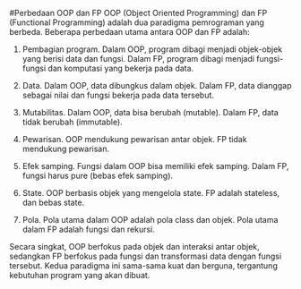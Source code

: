 #Perbedaan OOP dan FP
OOP (Object Oriented Programming) dan FP (Functional Programming) adalah dua paradigma pemrograman yang berbeda. Beberapa perbedaan utama antara OOP dan FP adalah:

1. Pembagian program. Dalam OOP, program dibagi menjadi objek-objek yang berisi data dan fungsi. Dalam FP, program dibagi menjadi fungsi-fungsi dan komputasi yang bekerja pada data.

2. Data. Dalam OOP, data dibungkus dalam objek. Dalam FP, data dianggap sebagai nilai dan fungsi bekerja pada data tersebut.

3. Mutabilitas. Dalam OOP, data bisa berubah (mutable). Dalam FP, data tidak berubah (immutable).

4. Pewarisan. OOP mendukung pewarisan antar objek. FP tidak mendukung pewarisan.

5. Efek samping. Fungsi dalam OOP bisa memiliki efek samping. Dalam FP, fungsi harus pure (bebas efek samping).

6. State. OOP berbasis objek yang mengelola state. FP adalah stateless, dan bebas state.

7. Pola. Pola utama dalam OOP adalah pola class dan objek. Pola utama dalam FP adalah fungsi dan rekursi.

Secara singkat, OOP berfokus pada objek dan interaksi antar objek, sedangkan FP berfokus pada fungsi dan transformasi data dengan fungsi tersebut. Kedua paradigma ini sama-sama kuat dan berguna, tergantung kebutuhan program yang akan dibuat.
